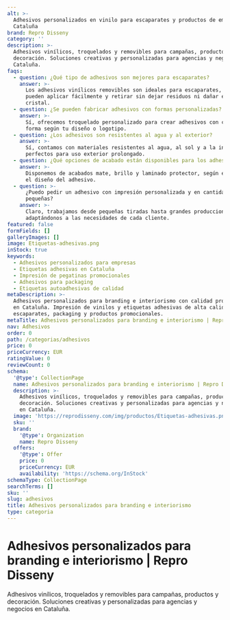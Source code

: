 ```yaml
---
alt: >-
  Adhesivos personalizados en vinilo para escaparates y productos de empresas en
  Cataluña
brand: Repro Disseny
category: ''
description: >-
  Adhesivos vinílicos, troquelados y removibles para campañas, productos y
  decoración. Soluciones creativas y personalizadas para agencias y negocios en
  Cataluña.
faqs:
  - question: ¿Qué tipo de adhesivos son mejores para escaparates?
    answer: >-
      Los adhesivos vinílicos removibles son ideales para escaparates, ya que se
      pueden aplicar fácilmente y retirar sin dejar residuos ni dañar el
      cristal.
  - question: ¿Se pueden fabricar adhesivos con formas personalizadas?
    answer: >-
      Sí, ofrecemos troquelado personalizado para crear adhesivos con cualquier
      forma según tu diseño o logotipo.
  - question: ¿Los adhesivos son resistentes al agua y al exterior?
    answer: >-
      Sí, contamos con materiales resistentes al agua, al sol y a la intemperie,
      perfectos para uso exterior prolongado.
  - question: ¿Qué opciones de acabado están disponibles para los adhesivos?
    answer: >-
      Disponemos de acabados mate, brillo y laminado protector, según el uso y
      el diseño del adhesivo.
  - question: >-
      ¿Puedo pedir un adhesivo con impresión personalizada y en cantidades
      pequeñas?
    answer: >-
      Claro, trabajamos desde pequeñas tiradas hasta grandes producciones,
      adaptándonos a las necesidades de cada cliente.
featured: false
formFields: []
galleryImages: []
image: Etiquetas-adhesivas.png
inStock: true
keywords:
  - Adhesivos personalizados para empresas
  - Etiquetas adhesivas en Cataluña
  - Impresión de pegatinas promocionales
  - Adhesivos para packaging
  - Etiquetas autoadhesivas de calidad
metaDescription: >-
  Adhesivos personalizados para branding e interiorismo con calidad profesional
  en Cataluña. Impresión de vinilos y etiquetas adhesivas de alta calidad para
  escaparates, packaging y productos promocionales.
metaTitle: Adhesivos personalizados para branding e interiorismo | Repro Disseny
nav: Adhesivos
order: 0
path: /categorias/adhesivos
price: 0
priceCurrency: EUR
ratingValue: 0
reviewCount: 0
schema:
  '@type': CollectionPage
  name: Adhesivos personalizados para branding e interiorismo | Repro Disseny
  description: >-
    Adhesivos vinílicos, troquelados y removibles para campañas, productos y
    decoración. Soluciones creativas y personalizadas para agencias y negocios
    en Cataluña.
  image: 'https://reprodisseny.com/img/productos/Etiquetas-adhesivas.png'
  sku: ''
  brand:
    '@type': Organization
    name: Repro Disseny
  offers:
    '@type': Offer
    price: 0
    priceCurrency: EUR
    availability: 'https://schema.org/InStock'
schemaType: CollectionPage
searchTerms: []
sku: ''
slug: adhesivos
title: Adhesivos personalizados para branding e interiorismo
type: categoria
---
```


# Adhesivos personalizados para branding e interiorismo | Repro Disseny

Adhesivos vinílicos, troquelados y removibles para campañas, productos y decoración. Soluciones creativas y personalizadas para agencias y negocios en Cataluña.
